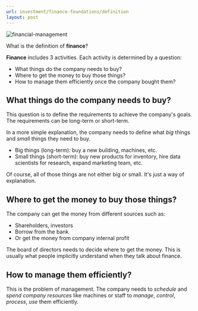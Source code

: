 ```yaml
---
url: investment/finance-foundations/definition
layout: post
---
```


![financial-management][financial-management]

What is the definition of **finance**?

**Finance** includes 3 activities. Each activity is determined by a question:

- What things do the company needs to buy?
- Where to get the money to buy those things?
- How to manage them efficiently once the company bought them?

## What things do the company needs to buy?

This question is to define the requirements to achieve the company's goals.
The requirements can be long-term or short-term.

In a more simple explanation, the company needs to define what _big_ things and _small_ things they need to buy.

- Big things (long-term): buy a new building, machines, etc.
- Small things (short-term): buy new products for inventory, hire data scientists for research, expand marketing team, etc.

Of course, all of those things are not either big or small. It's just a way of explanation.

## Where to get the money to buy those things?

The company can get the money from different sources such as:

- Shareholders, investors
- Borrow from the bank
- Or get the money from company internal profit

The board of directors needs to decide where to get the money.
This is usually what people implicitly understand when they talk about finance.

## How to manage them efficiently?

This is the problem of management.
The company needs to _schedule_ and _spend company resources_ like machines
or staff to _manage_, _control_, _process_, _use_ them efficiently.

<!-- MARKDOWN LINKS & IMAGES -->

[financial-management]: /assets/images/investment/finance-foundations/definition/financial-management.jpg
